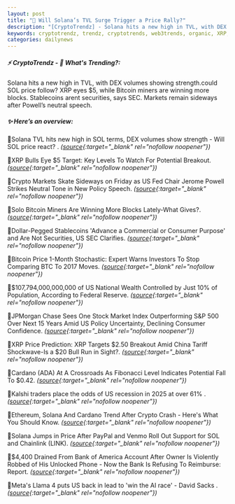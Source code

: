 ```yaml
---
layout: post
title: "🌅 Will Solana’s TVL Surge Trigger a Price Rally?"
description: "[CryptoTrendz] - Solana hits a new high in TVL, with DEX volumes showing strength.could SOL price follow? XRP eyes $5, while Bitcoin miners are winning more blocks. Stablecoins arent securities, says SEC. Markets remain sideways after Powell’s neutral speech."
keywords: cryptotrendz, trendz, cryptotrends, web3trends, organic, XRP, Investors, BTC, SEC, Market, AI, SOL, Chainlink, Cardano, China, Bitcoin, Stablecoins, Crypto
categories: dailynews
---
```


##### ⚡ CryptoTrendz - 📌 *What's Trending?:*

Solana hits a new high in TVL, with DEX volumes showing strength.could SOL price follow? XRP eyes $5, while Bitcoin miners are winning more blocks. Stablecoins arent securities, says SEC. Markets remain sideways after Powell’s neutral speech.

##### ✨ *Here’s an overview:*


🔹Solana TVL hits new high in SOL terms, DEX volumes show strength - Will SOL price react? . *([source](https://s.avyag.com/hpz8){:target="_blank" rel="nofollow noopener"})*

🔹XRP Bulls Eye $5 Target: Key Levels To Watch For Potential Breakout. *([source](https://s.avyag.com/tug1){:target="_blank" rel="nofollow noopener"})*

🔹Crypto Markets Skate Sideways on Friday as US Fed Chair Jerome Powell Strikes Neutral Tone in New Policy Speech. *([source](https://s.avyag.com/5por){:target="_blank" rel="nofollow noopener"})*

🔹Solo Bitcoin Miners Are Winning More Blocks Lately-What Gives?. *([source](https://s.avyag.com/dgn5){:target="_blank" rel="nofollow noopener"})*

🔹Dollar-Pegged Stablecoins 'Advance a Commercial or Consumer Purpose' and Are Not Securities, US SEC Clarifies. *([source](https://s.avyag.com/jnm2){:target="_blank" rel="nofollow noopener"})*

🔹Bitcoin Price 1-Month Stochastic: Expert Warns Investors To Stop Comparing BTC To 2017 Moves. *([source](https://s.avyag.com/p0pa){:target="_blank" rel="nofollow noopener"})*

🔹$107,794,000,000,000 of US National Wealth Controlled by Just 10% of Population, According to Federal Reserve. *([source](https://s.avyag.com/q7tu){:target="_blank" rel="nofollow noopener"})*

🔹JPMorgan Chase Sees One Stock Market Index Outperforming S&P 500 Over Next 15 Years Amid US Policy Uncertainty, Declining Consumer Confidence. *([source](https://s.avyag.com/lwul){:target="_blank" rel="nofollow noopener"})*

🔹XRP Price Prediction: XRP Targets $2.50 Breakout Amid China Tariff Shockwave-Is a $20 Bull Run in Sight?. *([source](https://s.avyag.com/zdfb){:target="_blank" rel="nofollow noopener"})*

🔹Cardano (ADA) At A Crossroads As Fibonacci Level Indicates Potential Fall To $0.42. *([source](https://s.avyag.com/0avl){:target="_blank" rel="nofollow noopener"})*

🔹Kalshi traders place the odds of US recession in 2025 at over 61% . *([source](https://s.avyag.com/maue){:target="_blank" rel="nofollow noopener"})*

🔹Ethereum, Solana And Cardano Trend After Crypto Crash - Here's What You Should Know. *([source](https://s.avyag.com/v9cv){:target="_blank" rel="nofollow noopener"})*

🔹Solana Jumps in Price After PayPal and Venmo Roll Out Support for SOL and Chainlink (LINK). *([source](https://s.avyag.com/mpt2){:target="_blank" rel="nofollow noopener"})*

🔹$4,400 Drained From Bank of America Account After Owner Is Violently Robbed of His Unlocked Phone - Now the Bank Is Refusing To Reimburse: Report. *([source](https://s.avyag.com/tqf7){:target="_blank" rel="nofollow noopener"})*

🔹Meta's Llama 4 puts US back in lead to 'win the AI race' - David Sacks . *([source](https://s.avyag.com/jlvh){:target="_blank" rel="nofollow noopener"})*
